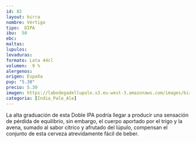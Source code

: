 ```yaml
--- 
id: 82
layout: birra
nombre: Vértigo
tipo:  DIPA
ibu:  50
ebc:
maltas: 
lupulos: 
levaduras: 
formato: Lata 44cl
volumen:  9 %
alergenos: 
origen: España
pvp: "5.30"
precio: 5.30
imagen: https://labodegadellupulo.s3.eu-west-3.amazonaws.com/images/birras/vertigo.jpg
categoria: [India_Pale_Ale]
---
```

La alta graduación de esta Doble IPA podría llegar a producir una sensación de pérdida de equilibrio, sin embargo, el cuerpo aportado por el trigo y la avena, sumado al sabor cítrico y afrutado del lúpulo, compensan el conjunto de esta cerveza atrevidamente fácil de beber.







